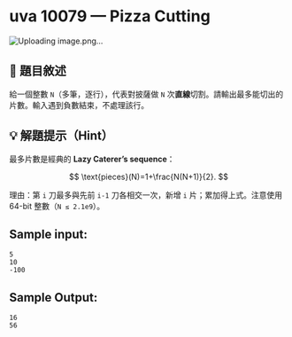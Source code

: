 # uva 10079 — Pizza Cutting
![Uploading image.png…]()

## 📘 題目敘述

給一個整數 `N`（多筆，逐行），代表對披薩做 `N` 次**直線**切割。請輸出最多能切出的片數。輸入遇到負數結束，不處理該行。

## 💡 解題提示（Hint）

最多片數是經典的 **Lazy Caterer’s sequence**：

$$
\text{pieces}(N)=1+\frac{N(N+1)}{2}.
$$

理由：第 `i` 刀最多與先前 `i-1` 刀各相交一次，新增 `i` 片；累加得上式。注意使用 64-bit 整數（`N ≤ 2.1e9`）。

## Sample input:

```
5
10
-100
```

## Sample Output:

```
16
56
```
